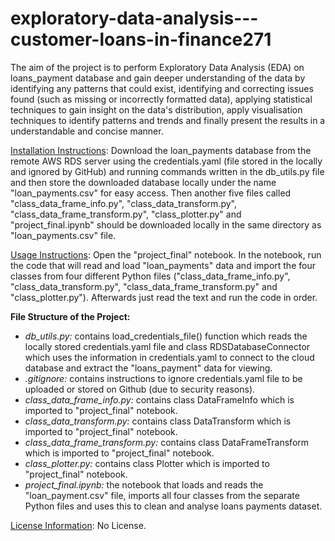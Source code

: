 # exploratory-data-analysis---customer-loans-in-finance271

The aim of the project is to perform Exploratory Data Analysis (EDA) on loans_payment database and gain deeper understanding of the data by identifying any patterns that could exist, identifying  and correcting issues found (such as missing or incorrectly formatted data), applying statistical techniques to gain insight on the data's distribution, apply visualisation techniques to identify patterns and trends and finally present the results in a understandable and concise manner. 

<ins>Installation Instructions</ins>: Download the loan_payments database from the remote AWS RDS server using the credentials.yaml (file stored in the locally and ignored by GitHub) and running commands written in the db_utils.py file and then store the downloaded database locally under the name "loan_payments.csv" for easy access. Then another five files called "class_data_frame_info.py", "class_data_transform.py", "class_data_frame_transform.py", "class_plotter.py" and "project_final.ipynb" should be downloaded locally in the same directory as "loan_payments.csv" file. 

<ins>Usage Instructions</ins>: Open the "project_final" notebook. In the notebook, run the code that will read and load "loan_payments" data and import the four classes from four different Python files ("class_data_frame_info.py", "class_data_transform.py", "class_data_frame_transform.py" and "class_plotter.py"). Afterwards just read the text and run the code in order.

**File Structure of the Project:**
- *db_utils.py:* contains load_credentials_file() function which reads the locally stored credentials.yaml file and class RDSDatabaseConnector which uses the information in credentials.yaml to connect to the cloud database and extract the "loans_payment" data for viewing.
 - *.gitignore:* contains instructions to ignore credentials.yaml file to be uploaded or stored on Github (due to security reasons).
 - *class_data_frame_info.py:* contains class DataFrameInfo which is imported to "project_final" notebook. 
 - *class_data_transform.py:* contains class DataTransform which is imported to "project_final" notebook.
 - *class_data_frame_transform.py:* contains class DataFrameTransform which is imported to "project_final" notebook.
 - *class_plotter.py:* contains class Plotter which is imported to "project_final" notebook.
 - *project_final.ipynb:* the notebook that loads and reads the "loan_payment.csv" file, imports all four classes from the separate Python files and uses this to clean and analyse loans payments dataset. </ul>
 
<ins>License Information</ins>: No License.



